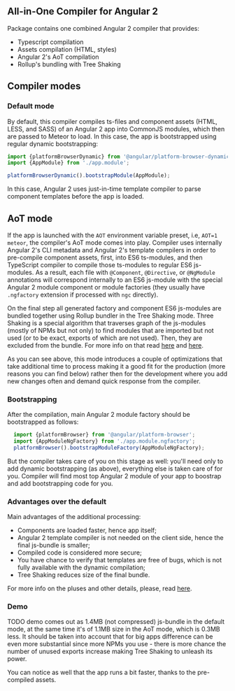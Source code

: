 ## All-in-One Compiler for Angular 2
Package contains one combined Angular 2 compiler that provides:
 - Typescript compilation 
 - Assets compilation (HTML, styles)
 - Angular 2's AoT compilation
 - Rollup's bundling with Tree Shaking
 
## Compiler modes

### Default mode
By default, this compiler compiles ts-files and component assets (HTML, LESS, and SASS) of
an Angular 2 app into CommonJS modules, which then are passed to Meteor to load.
In this case, the app is bootstrapped using regular dynamic bootstrapping:
```ts
import {platformBrowserDynamic} from '@angular/platform-browser-dynamic';
import {AppModule} from './app.module';

platformBrowserDynamic().bootstrapModule(AppModule);
```

In this case, Angular 2 uses just-in-time template compiler to parse component
templates before the app is loaded.

## AoT mode
If the app is launched with the `AOT` environment variable preset, i.e, `AOT=1 meteor`,
the compiler's AoT mode comes into play. Compiler uses internally
Angular 2's CLI metadata and Angular 2's template compilers in order to
pre-compile component assets, first, into ES6 ts-modules, and then TypeScript compiler to
compile those ts-modules to regular ES6 js-modules. As a result,
each file with `@Component`, `@Directive`, or `@NgModule` annotations will
correspond internally to an ES6 js-module with the special Angular 2 module component or module factories
(they usually have `.ngfactory` extension if processed with `ngc` directly).

On the final step all generated factory and component ES6 js-modules
are bundled together using Rollup bundler in the Tree Shaking mode.
Three Shaking is a special algorithm that traverses graph of the js-modules
(mostly of NPMs but not only) to find modules that are imported but
not used (or to be exact, exports of which are not used).
Then, they are excluded from the bundle.
For more info on that read [here](https://angular.io/docs/ts/latest/cookbook/aot-compiler.html#!#tree-shaking) and [here](https://github.com/rollup/rollup).

As you can see above, this mode introduces a couple of optimizations that take additional time to process
making it a good fit for the production (more reasons you can find below) rather
then for the development where you add new changes often and demand quick response from the compiler.

### Bootstrapping
After the compilation, main Angular 2 module factory should be bootstrapped as follows:
```ts
  import {platformBrowser} from '@angular/platform-browser';
  import {AppModuleNgFactory} from './app.module.ngfactory';
  platformBrowser().bootstrapModuleFactory(AppModuleNgFactory);
```
But the compiler takes care of you on this stage as well:
you'll need only to add dynamic bootstrapping (as above),
everything else is taken care of for you. Compiler will find most top
Angular 2 module of your app to boostrap and add bootstrapping code for you.

### Advantages over the default
Main advantages of the additional processing:
 - Components are loaded faster, hence app itself;
 - Angular 2 template compiler is not needed on the client side,
   hence the final js-bundle is smaller;
 - Compiled code is considered more secure;
 - You have chance to verify that templates are free of bugs,
   which is not fully available with the dynamic compilation;
 - Tree Shaking reduces size of the final bundle.

For more info on the pluses and other details, please, read [here](https://angular.io/docs/ts/latest/cookbook/aot-compiler.html).

### Demo

TODO demo comes out as 1.4MB (not compressed) js-bundle in the default mode,
at the same time it's of 1.1MB size in the AoT mode, which is 0.3MB less.
It should be taken into account that for big apps difference can be even
more substantial since more NPMs you use - there is more chance the number of unused
exports increase making Tree Shaking to unleash its power.

You can notice as well that the app runs a bit faster, thanks to the pre-compiled assets.
